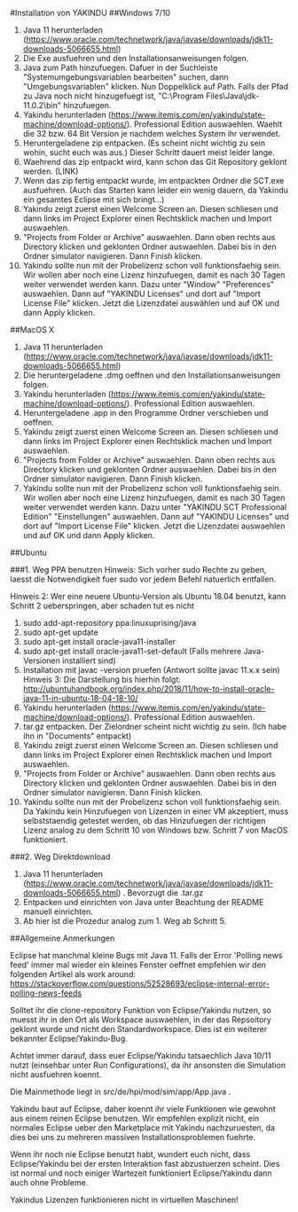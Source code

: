 #Installation von YAKINDU
##Windows 7/10

1. Java 11 herunterladen (https://www.oracle.com/technetwork/java/javase/downloads/jdk11-downloads-5066655.html)
2. Die Exe ausfuehren und den Installationsanweisungen folgen.
3. Java zum Path hinzufuegen. Dafuer in der Suchleiste "Systemumgebungsvariablen bearbeiten" suchen, dann "Umgebungsvariablen" klicken. Nun Doppelklick auf Path. Falls der Pfad zu Java noch nicht hinzugefuegt ist, "C:\Program Files\Java\jdk-11.0.2\bin" hinzufuegen.
4. Yakindu herunterladen (https://www.itemis.com/en/yakindu/state-machine/download-options/). Professional Edition auswaehlen. Waehlt die 32 bzw. 64 Bit Version je nachdem welches System ihr verwendet. 
5. Heruntergeladene zip entpacken. (Es scheint nicht wichtig zu sein wohin, sucht euch was aus.) Dieser Schritt dauert meist leider lange.
6. Waehrend das zip entpackt wird, kann schon das Git Repository geklont werden. (LINK)
7. Wenn das zip fertig entpackt wurde, im entpackten Ordner die SCT.exe ausfuehren. (Auch das Starten kann leider ein wenig dauern, da Yakindu ein gesamtes Eclipse mit sich bringt...)
8. Yakindu zeigt zuerst einen Welcome Screen an. Diesen schliesen und dann links im Project Explorer einen Rechtsklick machen und Import auswaehlen.
9. "Projects from Folder or Archive" auswaehlen. Dann oben rechts aus Directory klicken und geklonten Ordner auswaehlen. Dabei bis in den Ordner simulator navigieren. Dann Finish klicken.
10. Yakindu sollte nun mit der Probelizenz schon voll funktionsfaehig sein. Wir wollen aber noch eine Lizenz hinzufuegen, damit es nach 30 Tagen weiter verwendet werden kann. Dazu unter "Window" "Preferences" auswaehlen. Dann auf "YAKINDU Licenses" und dort auf "Import License File" klicken. Jetzt die Lizenzdatei auswählen und auf OK und dann Apply klicken.

##MacOS X

1. Java 11 herunterladen (https://www.oracle.com/technetwork/java/javase/downloads/jdk11-downloads-5066655.html)
2. Die heruntergeladene .dmg oeffnen und den Installationsanweisungen folgen.
3. Yakindu herunterladen (https://www.itemis.com/en/yakindu/state-machine/download-options/). Professional Edition auswaehlen.
4. Heruntergeladene .app in den Programme Ordner verschieben und oeffnen.
5. Yakindu zeigt zuerst einen Welcome Screen an. Diesen schliesen und dann links im Project Explorer einen Rechtsklick machen und Import auswaehlen.
6. "Projects from Folder or Archive" auswaehlen. Dann oben rechts aus Directory klicken und geklonten Ordner auswaehlen. Dabei bis in den Ordner simulator navigieren. Dann Finish klicken.
7. Yakindu sollte nun mit der Probelizenz schon voll funktionsfaehig sein. Wir wollen aber noch eine Lizenz hinzufuegen, damit es nach 30 Tagen weiter verwendet werden kann. Dazu unter "YAKINDU SCT Professional Edition" "Einstellungen" auswaehlen. Dann auf "YAKINDU Licenses" und dort auf "Import License File" klicken. Jetzt die Lizenzdatei auswaehlen und auf OK und dann Apply klicken.

##Ubuntu

###1. Weg PPA benutzen
Hinweis: Sich vorher sudo Rechte zu geben, laesst die Notwendigkeit fuer sudo vor jedem Befehl natuerlich entfallen.

Hinweis 2: Wer eine neuere Ubuntu-Version als Ubuntu 18.04 benutzt, kann Schritt 2 ueberspringen, aber schaden tut es nicht

1. sudo add-apt-repository ppa:linuxuprising/java
2. sudo apt-get update
3. sudo apt-get install oracle-java11-installer
4. sudo apt-get install oracle-java11-set-default (Falls mehrere Java-Versionen installiert sind)
5. Installation mit javac -version pruefen (Antwort sollte javac 11.x.x sein)
Hinweis 3: Die Darstellung bis hierhin folgt: http://ubuntuhandbook.org/index.php/2018/11/how-to-install-oracle-java-11-in-ubuntu-18-04-18-10/
6. Yakindu herunterladen (https://www.itemis.com/en/yakindu/state-machine/download-options/). Professional Edition auswaehlen.
7. tar.gz entpacken. Der Zielordner scheint nicht wichtig zu sein. (Ich habe ihn in "Documents" entpackt)
8. Yakindu zeigt zuerst einen Welcome Screen an. Diesen schliesen und dann links im Project Explorer einen Rechtsklick machen und Import auswaehlen.
9. "Projects from Folder or Archive" auswaehlen. Dann oben rechts aus Directory klicken und geklonten Ordner auswaehlen. Dabei bis in den Ordner simulator navigieren. Dann Finish klicken.
10. Yakindu sollte nun mit der Probelizenz schon voll funktionsfaehig sein. Da Yakindu kein Hinzufuegen von Lizenzen in einer VM akzeptiert, muss selbststaendig getestet werden, ob das Hinzufuegen der richtigen Lizenz analog zu dem Schritt 10 von Windows bzw. Schritt 7 von MacOS funktioniert.

###2. Weg Direktdownload

1. Java 11 herunterladen (https://www.oracle.com/technetwork/java/javase/downloads/jdk11-downloads-5066655.html) . Bevorzugt die .tar.gz
2. Entpacken und einrichten von Java unter Beachtung der README manuell einrichten.
3. Ab hier ist die Prozedur analog zum 1. Weg ab Schritt 5.

##Allgemeine Anmerkungen

Eclipse hat manchmal kleine Bugs mit Java 11. Falls der Error 'Polling news feed' immer mal wieder ein kleines Fenster oeffnet empfehlen wir den folgenden Artikel als work around:
https://stackoverflow.com/questions/52528693/eclipse-internal-error-polling-news-feeds

Solltet ihr die clone-repository Funktion von Eclipse/Yakindu nutzen, so muesst ihr in den Ort als Workspace auswaehlen, in der das Repsoitory geklont wurde und nicht den Standardworkspace. Dies ist ein weiterer bekannter Eclipse/Yakindu-Bug. 

Achtet immer darauf, dass euer Eclipse/Yakindu tatsaechlich Java 10/11 nutzt (einsehbar unter Run Configurations), da ihr ansonsten die Simulation nicht ausfuehren koennt. 

Die Mainmethode liegt in src/de/hpi/mod/sim/app/App.java . 

Yakindu baut auf Eclipse, daher koennt ihr viele Funktionen wie gewohnt aus einem reinen Eclipse benutzen. Wir empfehlen explizit nicht, ein normales Eclipse ueber den Marketplace mit Yakindu nachzuruesten, da dies bei uns zu mehreren massiven Installationsproblemen fuehrte.

Wenn ihr noch nie Eclipse benutzt habt, wundert euch nicht, dass Eclipse/Yakindu bei der ersten Interaktion fast abzustuerzen scheint. Dies ist normal und noch einiger Wartezeit funktioniert Eclipse/Yakindu dann auch ohne Probleme.

Yakindus Lizenzen funktionieren nicht in virtuellen Maschinen!
